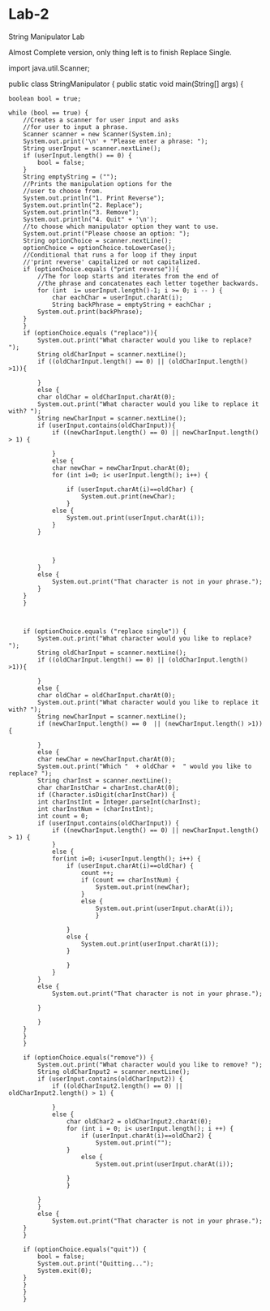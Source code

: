 # Lab-2
String Manipulator Lab

Almost Complete version, only thing left is to finish Replace Single.

import java.util.Scanner;

public class StringManipulator {
public static void main(String[] args) {
	
	boolean bool = true;
	
	while (bool == true) {	
		//Creates a scanner for user input and asks
		//for user to input a phrase.
		Scanner scanner = new Scanner(System.in);
		System.out.print('\n' + "Please enter a phrase: ");
		String userInput = scanner.nextLine();
		if (userInput.length() == 0) {
			bool = false;
		}
		String emptyString = ("");
		//Prints the manipulation options for the 
		//user to choose from.
		System.out.println("1. Print Reverse");
		System.out.println("2. Replace");
		System.out.println("3. Remove");
		System.out.println("4. Quit" + '\n');
		//to choose which manipulator option they want to use.
		System.out.print("Please choose an option: ");
		String optionChoice = scanner.nextLine();
		optionChoice = optionChoice.toLowerCase();
		//Conditional that runs a for loop if they input
		//'print reverse' capitalized or not capitalized.
		if (optionChoice.equals ("print reverse")){
			//The for loop starts and iterates from the end of
			//the phrase and concatenates each letter together backwards.
			for (int  i= userInput.length()-1; i >= 0; i -- ) {
				char eachChar = userInput.charAt(i);
				String backPhrase = emptyString + eachChar ;
			System.out.print(backPhrase);
		}
		}
		if (optionChoice.equals ("replace")){
			System.out.print("What character would you like to replace? ");
			String oldCharInput = scanner.nextLine();
			if ((oldCharInput.length() == 0) || (oldCharInput.length() >1)){
				
			}
			else {
			char oldChar = oldCharInput.charAt(0);
			System.out.print("What character would you like to replace it with? ");
			String newCharInput = scanner.nextLine();
			if (userInput.contains(oldCharInput)){
				if ((newCharInput.length() == 0) || newCharInput.length() > 1) {
					
				}
				else {
				char newChar = newCharInput.charAt(0);
				for (int i=0; i< userInput.length(); i++) {
				
					if (userInput.charAt(i)==oldChar) {
						System.out.print(newChar);
					}
				else {
					System.out.print(userInput.charAt(i));
				}
			}
			
				

				}
			}
			else {
				System.out.print("That character is not in your phrase.");
			}
		}
		}
		
		
				
		if (optionChoice.equals ("replace single")) {
			System.out.print("What character would you like to replace? ");
			String oldCharInput = scanner.nextLine();
			if ((oldCharInput.length() == 0) || (oldCharInput.length() >1)){
				
			}
			else {
			char oldChar = oldCharInput.charAt(0);
			System.out.print("What character would you like to replace it with? ");
			String newCharInput = scanner.nextLine();
			if (newCharInput.length() == 0  || (newCharInput.length() >1)){
			
			}
			else {
			char newChar = newCharInput.charAt(0);	
			System.out.print("Which "  + oldChar +  " would you like to replace? ");
			String charInst = scanner.nextLine();
			char charInstChar = charInst.charAt(0);
			if (Character.isDigit(charInstChar)) {
			int charInstInt = Integer.parseInt(charInst);
			int charInstNum = (charInstInt);
			int count = 0;
			if (userInput.contains(oldCharInput)) {
				if ((newCharInput.length() == 0) || newCharInput.length() > 1) {
				}
				else {
				for(int i=0; i<userInput.length(); i++) {
					if (userInput.charAt(i)==oldChar) {
						count ++;
						if (count == charInstNum) {
							System.out.print(newChar);
						}
						else {
							System.out.print(userInput.charAt(i));
							}
					
					}
					else {
						System.out.print(userInput.charAt(i));
					}
					
					}
				}
			}
			else {
				System.out.print("That character is not in your phrase.");
				
			}
			
			}
		}
		}
		}
	
		if (optionChoice.equals("remove")) {
			System.out.print("What character would you like to remove? ");
			String oldCharInput2 = scanner.nextLine();
			if (userInput.contains(oldCharInput2)) {
				if ((oldCharInput2.length() == 0) || oldCharInput2.length() > 1) {
					
				}
				else {
					char oldChar2 = oldCharInput2.charAt(0);
					for (int i = 0; i< userInput.length(); i ++) {
						if (userInput.charAt(i)==oldChar2) {
							System.out.print("");
					}
						else {
							System.out.print(userInput.charAt(i));
					
					}
					}
	
			}
			}
			else {
				System.out.print("That character is not in your phrase.");
		}
		}
		
		if (optionChoice.equals("quit")) {
			bool = false;
			System.out.print("Quitting...");
			System.exit(0);					
		}
		}
		}
		}
